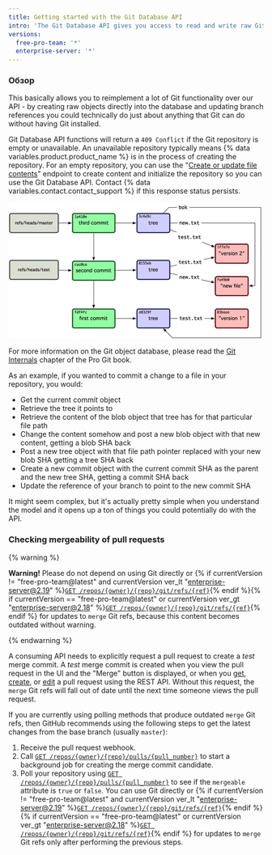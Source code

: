 ```yaml
---
title: Getting started with the Git Database API
intro: 'The Git Database API gives you access to read and write raw Git objects to your Git database on {% data variables.product.product_name %} and to list and update your references (branch heads and tags).'
versions:
  free-pro-team: '*'
  enterprise-server: '*'
---
```


### Обзор

This basically allows you to reimplement a lot of Git functionality over our API - by creating raw objects directly into the database and updating branch references you could technically do just about anything that Git can do without having Git installed.

Git Database API functions will return a `409 Conflict` if the Git repository is empty or unavailable.  An unavailable repository typically means {% data variables.product.product_name %} is in the process of creating the repository. For an empty repository, you can use the "[Create or update file contents](/v3/repos/contents/#create-or-update-file-contents)" endpoint to create content and initialize the repository so you can use the Git Database API. Contact {% data variables.contact.contact_support %} if this response status persists.

![git database overview](/assets/images/git-database-overview.png)

For more information on the Git object database, please read the [Git Internals](http://git-scm.com/book/en/v1/Git-Internals) chapter of the Pro Git book.

As an example, if you wanted to commit a change to a file in your repository, you would:

* Get the current commit object
* Retrieve the tree it points to
* Retrieve the content of the blob object that tree has for that particular file path
* Change the content somehow and post a new blob object with that new content, getting a blob SHA back
* Post a new tree object with that file path pointer replaced with your new blob SHA getting a tree SHA back
* Create a new commit object with the current commit SHA as the parent and the new tree SHA, getting a commit SHA back
* Update the reference of your branch to point to the new commit SHA

It might seem complex, but it's actually pretty simple when you understand the model and it opens up a ton of things you could potentially do with the API.

### Checking mergeability of pull requests

{% warning %}

**Warning!** Please do not depend on using Git directly or {% if currentVersion != "free-pro-team@latest" and currentVersion ver_lt "enterprise-server@2.19" %}[`GET /repos/{owner}/{repo}/git/refs/{ref}`](/v3/git/refs/#get-a-reference){% endif %}{% if currentVersion == "free-pro-team@latest" or currentVersion ver_gt "enterprise-server@2.18" %}[`GET /repos/{owner}/{repo}/git/refs/{ref}`](/v3/git/refs/#get-a-reference){% endif %}  for updates to `merge` Git refs, because this content becomes outdated without warning.

{% endwarning %}

A consuming API needs to explicitly request a pull request to create a _test_ merge commit. A _test_ merge commit is created when you view the pull request in the UI and the "Merge" button is displayed, or when you [get](/v3/pulls/#get-a-pull-request), [create](/v3/pulls/#create-a-pull-request), or [edit](/v3/pulls/#update-a-pull-request) a pull request using the REST API. Without this request, the `merge` Git refs will fall out of date until the next time someone views the pull request.

If you are currently using polling methods that produce outdated `merge` Git refs, then GitHub recommends using the following steps to get the latest changes from the base branch (usually `master`):

1. Receive the pull request webhook.
2. Call [`GET /repos/{owner}/{repo}/pulls/{pull_number}`](/v3/pulls/#get-a-pull-request) to start a background job for creating the merge commit candidate.
3. Poll your repository using [`GET /repos/{owner}/{repo}/pulls/{pull_number}`](/v3/pulls/#get-a-pull-request) to see if the `mergeable` attribute is `true` or `false`. You can use Git directly or {% if currentVersion != "free-pro-team@latest" and currentVersion ver_lt "enterprise-server@2.19" %}[`GET /repos/{owner}/{repo}/git/refs/{ref}`](/v3/git/refs/#get-a-reference){% endif %}{% if currentVersion == "free-pro-team@latest" or currentVersion ver_gt "enterprise-server@2.18" %}[`GET /repos/{owner}/{repo}/git/refs/{ref}`](/v3/git/refs/#get-a-reference){% endif %} for updates to `merge` Git refs only after performing the previous steps.
